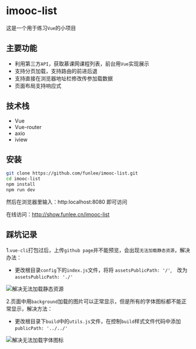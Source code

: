 imooc-list
==========
这是一个用于练习`Vue`的小项目

主要功能
-------
* 利用第三方`API`，获取慕课网课程列表，前台用`Vue`实现展示
* 支持分页加载，支持路由的前进后退
* 支持直接在浏览器地址栏修改传参加载数据
* 页面布局支持响应式

技术栈
------
* Vue
* Vue-router
* axio
* iview

安装
----
```bash
git clone https://github.com/funlee/imooc-list.git
cd imooc-list
npm install
npm run dev
```
然后在浏览器里输入：http:localhost:8080 即可访问

在线访问：http://show.funlee.cn/imooc-list

踩坑记录
-------
1.`vue-cli`打包过后，上传`github page`并不能预览，会出现`无法加载静态资源`，解决办法：
* 更改根目录`config`下的`index.js`文件，将将 `assetsPublicPath: '/'`,　改为　`assetsPublicPath: './'`

![](https://raw.github.com/funlee/imooc-list/master/src/assets/bug1.jpg "解决无法加载静态资源")

2.页面中用`background`加载的图片可以正常显示，但是所有的字体图标都不能正常显示，解决方法：
* 更改根目录下`build`中的`utils.js`文件，在控制`build`样式文件代码中添加　`publicPath: '../../'`

![](https://raw.github.com/funlee/imooc-list/master/src/assets/bug1.jpg "解决无法加载字体图标")

